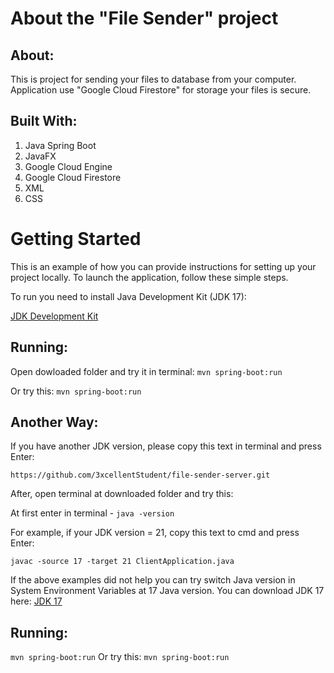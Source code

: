 # About the "File Sender" project

## About:

This is project for sending your files to database from your computer. Application use "Google Cloud Firestore" for storage your files is secure. 

## Built With:

1. Java Spring Boot
2. JavaFX
3. Google Cloud Engine
4. Google Cloud Firestore
4. XML
4. CSS

# Getting Started

This is an example of how you can provide instructions for setting up your project locally. To launch the application, follow these simple steps.

To run you need to install Java Development Kit (JDK 17): 

[JDK Development Kit](https://www.oracle.com/java/technologies/javase/jdk17-archive-downloads.html)

## Running: 

Open dowloaded folder and try it in terminal: ```mvn spring-boot:run```

Or try this: ```mvn spring-boot:run```

## Another Way:

If you have another JDK version, please copy this text in terminal and press Enter: 

```https://github.com/3xcellentStudent/file-sender-server.git```

After, open terminal at downloaded folder and try this:

At first enter in terminal - ```java -version```

For example, if your JDK version = 21, copy this text to cmd and press Enter:

```javac -source 17 -target 21 ClientApplication.java```

If the above examples did not help you can try switch Java version in System Environment Variables at 17 Java version.
You can download JDK 17 here: [JDK 17](https://www.oracle.com/java/technologies/javase/jdk17-archive-downloads.html)

## Running:
```mvn spring-boot:run``` Or try this: ```mvn spring-boot:run```